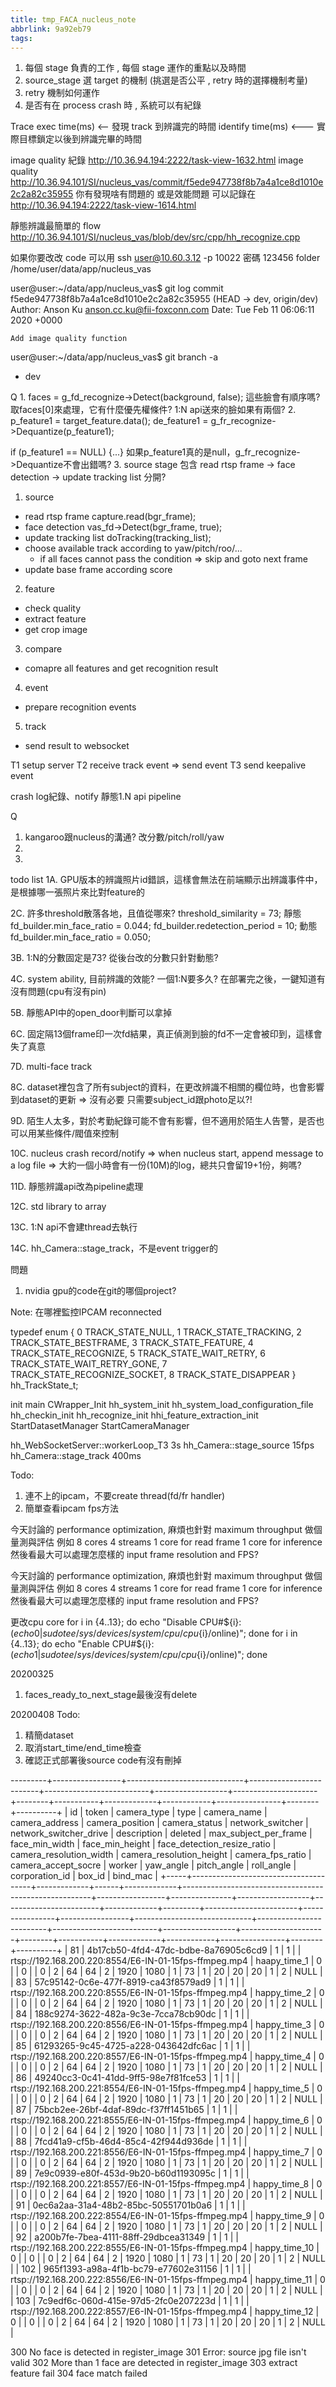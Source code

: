 ```yaml
---
title: tmp_FACA_nucleus_note
abbrlink: 9a92eb79
tags:
---
```

1. 每個 stage 負責的工作 , 每個 stage 運作的重點以及時間
2. source_stage 選 target 的機制 (挑選是否公平 , retry 時的選擇機制考量)
3. retry 機制如何運作
4. 是否有在 process crash 時 , 系統可以有紀錄

Trace exec time(ms) <-- 發現 track 到辨識完的時間
identify time(ms) <--- 實際目標鎖定以後到辨識完畢的時間



image quality 紀錄 http://10.36.94.194:2222/task-view-1632.html
image quality http://10.36.94.101/SI/nucleus_vas/commit/f5ede947738f8b7a4a1ce8d1010e2c2a82c35955
你有發現啥有問題的  或是效能問題  可以記錄在  http://10.36.94.194:2222/task-view-1614.html

靜態辨識最簡單的 flow  http://10.36.94.101/SI/nucleus_vas/blob/dev/src/cpp/hh_recognize.cpp

如果你要改改 code 可以用   ssh user@10.60.3.12 -p 10022 密碼 123456
folder /home/user/data/app/nucleus_vas


user@user:~/data/app/nucleus_vas$ git log
commit f5ede947738f8b7a4a1ce8d1010e2c2a82c35955 (HEAD -> dev, origin/dev)
Author: Anson Ku <anson.cc.ku@fii-foxconn.com>
Date:   Tue Feb 11 06:06:11 2020 +0000

    Add image quality function

user@user:~/data/app/nucleus_vas$ git branch -a
* dev


Q
1. 
faces = g_fd_recognize->Detect(background, false);
這些臉會有順序嗎? 取faces[0]來處理，它有什麼優先權條件?
1:N api送來的臉如果有兩個?
2. 
p_feature1 = target_feature.data();
de_feature1 = g_fr_recognize->Dequantize(p_feature1);

if (p_feature1 == NULL) {...}
如果p_feature1真的是null，g_fr_recognize->Dequantize不會出錯嗎?
3. source stage 包含 read rtsp frame -> face detection -> update tracking list
分開?





1. source
* read rtsp frame
capture.read(bgr_frame);
* face detection
vas_fd->Detect(bgr_frame, true);
* update tracking list
doTracking(tracking_list);
* choose available track according to yaw/pitch/roo/...
  * if all faces cannot pass the condition => skip and goto next frame
* update base frame according score

2. feature
* check quality
* extract feature
* get crop image

3. compare
* comapre all features and get recognition result

4. event
* prepare recognition events

5. track
* send result to websocket

T1
setup server
T2
receive track event => send event
T3
send keepalive event

crash log紀錄、notify
靜態1.N api pipeline


Q
1. kangaroo跟nucleus的溝通? 改分數/pitch/roll/yaw
2. 
3. 

todo list
1A. GPU版本的辨識照片id錯誤，這樣會無法在前端顯示出辨識事件中，是根據哪一張照片來比對feature的

2C. 許多threshold散落各地，且值從哪來?
threshold_similarity = 73;
靜態
fd_builder.min_face_ratio = 0.044;
fd_builder.redetection_period = 10;
動態
fd_builder.min_face_ratio = 0.050;

3B. 1:N的分數固定是73? 從後台改的分數只針對動態?

4C. system ability, 目前辨識的效能? 一個1:N要多久? 在部署完之後，一鍵知道有沒有問題(cpu有沒有pin)

5B. 靜態API中的open_door判斷可以拿掉

6C. 固定隔13個frame印一次fd結果，真正偵測到臉的fd不一定會被印到，這樣會失了真意

7D. multi-face track

8C. dataset裡包含了所有subject的資料，在更改辨識不相關的欄位時，也會影響到dataset的更新 => 沒有必要
    只需要subject_id跟photo足以?!

9D. 陌生人太多，對於考勤紀錄可能不會有影響，但不適用於陌生人告警，是否也可以用某些條件/閥值來控制

10C. nucleus crash record/notify
     => when nucleus start, append message to a log file
     => 大約一個小時會有一份(10M)的log，總共只會留19+1份，夠嗎?

11D. 靜態辨識api改為pipeline處理

12C. std library to array

13C. 1:N api不會建thread去執行

14C. hh_Camera::stage_track，不是event trigger的


問題
1. nvidia gpu的code在git的哪個project?

Note: 在哪裡監控IPCAM reconnected


typedef enum {
    0 TRACK_STATE_NULL,
    1 TRACK_STATE_TRACKING,
    2 TRACK_STATE_BESTFRAME,
    3 TRACK_STATE_FEATURE,
    4 TRACK_STATE_RECOGNIZE,
    5 TRACK_STATE_WAIT_RETRY,
    6 TRACK_STATE_WAIT_RETRY_GONE,
    7 TRACK_STATE_RECOGNIZE_SOCKET,
    8 TRACK_STATE_DISAPPEAR
} hh_TrackState_t;

init
main
  CWrapper_Init
    hh_system_init
      hh_system_load_configuration_file
      hh_checkin_init
      hh_recognize_init
      hhi_feature_extraction_init
    StartDatasetManager
    StartCameraManager



hh_WebSocketServer::workerLoop_T3 3s
hh_Camera::stage_source 15fps
hh_Camera::stage_track 400ms


Todo:
1. 連不上的ipcam，不要create thread(fd/fr handler)
2. 簡單查看ipcam fps方法

今天討論的 performance optimization, 麻煩也針對 maximum throughput 做個量測與評估
例如 8 cores 4 streams
1 core for read frame
1 core for inference
然後看最大可以處理怎麼樣的 input frame resolution and FPS?


今天討論的 performance optimization, 麻煩也針對 maximum throughput 做個量測與評估
例如 8 cores 4 streams
1 core for read frame
1 core for inference
然後看最大可以處理怎麼樣的 input frame resolution and FPS?

更改cpu core
for i in {4..13}; do echo "Disable CPU#${i}: $(echo 0 | sudo tee /sys/devices/system/cpu/cpu${i}/online)"; done
for i in {4..13}; do echo "Enable CPU#${i}: $(echo 1 | sudo tee /sys/devices/system/cpu/cpu${i}/online)"; done

20200325
1. faces_ready_to_next_stage最後沒有delete


20200408
Todo:
1. 精簡dataset
2. 取消start_time/end_time檢查
3. 確認正式部署後source code有沒有刪掉



---------+-----------------+-----------------------------+-------------------------+--------------------------+------------------+---------------------+--------+-----------+-------------+------------+----------------+--------+----------+
| id  | token                                | camera_type | type | camera_name | camera_address                                        | camera_position | camera_status | network_switcher | network_switcher_drive | description | deleted | max_subject_per_frame | face_min_width | face_min_height | face_detection_resize_ratio | camera_resolution_width | camera_resolution_height | camera_fps_ratio | camera_accept_socre | worker | yaw_angle | pitch_angle | roll_angle | corporation_id | box_id | bind_mac |
+-----+--------------------------------------+-------------+------+-------------+-------------------------------------------------------+-----------------+---------------+------------------+------------------------+-------------+---------+-----------------------+----------------+-----------------+-----------------------------+-------------------------+--------------------------+------------------+---------------------+--------+-----------+-------------+------------+----------------+--------+----------+
|  81 | 4b17cb50-4fd4-47dc-bdbe-8a76905c6cd9 |           1 |    1 |             | rtsp://192.168.200.220:8554/E6-IN-01-15fps-ffmpeg.mp4 | haapy_time_1    | 0             |                  |                      0 |             |       0 |                     2 |             64 |              64 |                           2 |                    1920 |                     1080 |                1 |                  73 |      1 |        20 |          20 |         20 |              1 |      2 | NULL     |
|  83 | 57c95142-0c6e-477f-8919-ca43f8579ad9 |           1 |    1 |             | rtsp://192.168.200.220:8555/E6-IN-01-15fps-ffmpeg.mp4 | happy_time_2    | 0             |                  |                      0 |             |       0 |                     2 |             64 |              64 |                           2 |                    1920 |                     1080 |                1 |                  73 |      1 |        20 |          20 |         20 |              1 |      2 | NULL     |
|  84 | 188c9274-3622-482a-9c3e-7cca78cb90dc |           1 |    1 |             | rtsp://192.168.200.220:8556/E6-IN-01-15fps-ffmpeg.mp4 | happy_time_3    | 0             |                  |                      0 |             |       0 |                     2 |             64 |              64 |                           2 |                    1920 |                     1080 |                1 |                  73 |      1 |        20 |          20 |         20 |              1 |      2 | NULL     |
|  85 | 61293265-9c45-4725-a228-043642dfc6ac |           1 |    1 |             | rtsp://192.168.200.220:8557/E6-IN-01-15fps-ffmpeg.mp4 | happy_time_4    | 0             |                  |                      0 |             |       0 |                     2 |             64 |              64 |                           2 |                    1920 |                     1080 |                1 |                  73 |      1 |        20 |          20 |         20 |              1 |      2 | NULL     |
|  86 | 49240cc3-0c41-41dd-9ff5-98e7f81fce53 |           1 |    1 |             | rtsp://192.168.200.221:8554/E6-IN-01-15fps-ffmpeg.mp4 | happy_time_5    | 0             |                  |                      0 |             |       0 |                     2 |             64 |              64 |                           2 |                    1920 |                     1080 |                1 |                  73 |      1 |        20 |          20 |         20 |              1 |      2 | NULL     |
|  87 | 75bcb2ee-26bf-4daf-89dc-f37ff1451b65 |           1 |    1 |             | rtsp://192.168.200.221:8555/E6-IN-01-15fps-ffmpeg.mp4 | happy_time_6    | 0             |                  |                      0 |             |       0 |                     2 |             64 |              64 |                           2 |                    1920 |                     1080 |                1 |                  73 |      1 |        20 |          20 |         20 |              1 |      2 | NULL     |
|  88 | 7fcd41a9-cf5b-46d4-85c4-42f944d936de |           1 |    1 |             | rtsp://192.168.200.221:8556/E6-IN-01-15fps-ffmpeg.mp4 | happy_time_7    | 0             |                  |                      0 |             |       0 |                     2 |             64 |              64 |                           2 |                    1920 |                     1080 |                1 |                  73 |      1 |        20 |          20 |         20 |              1 |      2 | NULL     |
|  89 | 7e9c0939-e80f-453d-9b20-b60d1193095c |           1 |    1 |             | rtsp://192.168.200.221:8557/E6-IN-01-15fps-ffmpeg.mp4 | happy_time_8    | 0             |                  |                      0 |             |       0 |                     2 |             64 |              64 |                           2 |                    1920 |                     1080 |                1 |                  73 |      1 |        20 |          20 |         20 |              1 |      2 | NULL     |
|  91 | 0ec6a2aa-31a4-48b2-85bc-50551701b0a6 |           1 |    1 |             | rtsp://192.168.200.222:8554/E6-IN-01-15fps-ffmpeg.mp4 | happy_time_9    | 0             |                  |                      0 |             |       0 |                     2 |             64 |              64 |                           2 |                    1920 |                     1080 |                1 |                  73 |      1 |        20 |          20 |         20 |              1 |      2 | NULL     |
|  92 | a200b7fe-7bea-4111-88ff-29dbcea31349 |           1 |    1 |             | rtsp://192.168.200.222:8555/E6-IN-01-15fps-ffmpeg.mp4 | happy_time_10   | 0             |                  |                      0 |             |       0 |                     2 |             64 |              64 |                           2 |                    1920 |                     1080 |                1 |                  73 |      1 |        20 |          20 |         20 |              1 |      2 | NULL     |
| 102 | 965f1393-a98a-4f1b-bc79-e77602e31156 |           1 |    1 |             | rtsp://192.168.200.222:8556/E6-IN-01-15fps-ffmpeg.mp4 | happy_time_11   | 0             |                  |                      0 |             |       0 |                     2 |             64 |              64 |                           2 |                    1920 |                     1080 |                1 |                  73 |      1 |        20 |          20 |         20 |              1 |      2 | NULL     |
| 103 | 7c9edf6c-060d-415e-97d5-2fc0e207223d |           1 |    1 |             | rtsp://192.168.200.222:8557/E6-IN-01-15fps-ffmpeg.mp4 | happy_time_12   | 0             |                  |                      0 |             |       0 |                     2 |             64 |              64 |                           2 |                    1920 |                     1080 |                1 |                  73 |      1 |        20 |          20 |         20 |              1 |      2 | NULL     |



300 No face is detected in register_image
301 Error: source jpg file isn't valid
302 More than 1 face are detected in register_image
303 extract feature fail
304 face match failed